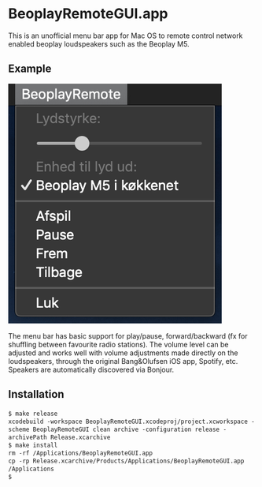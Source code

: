 # BeoplayRemoteGUI.app

This is an unofficial menu bar app for Mac OS to remote control network enabled beoplay loudspeakers such as the Beoplay M5.

## Example

![Screenshot](./screenshot.png)

The menu bar has basic support for play/pause, forward/backward (fx for shuffling between favourite radio stations). The volume level can be adjusted and works well with volume adjustments made directly on the loudspeakers, through the original Bang&Olufsen iOS app, Spotify, etc. Speakers are automatically discovered via Bonjour.

## Installation
```
$ make release
xcodebuild -workspace BeoplayRemoteGUI.xcodeproj/project.xcworkspace -scheme BeoplayRemoteGUI clean archive -configuration release -archivePath Release.xcarchive
$ make install
rm -rf /Applications/BeoplayRemoteGUI.app
cp -rp Release.xcarchive/Products/Applications/BeoplayRemoteGUI.app /Applications
$
```